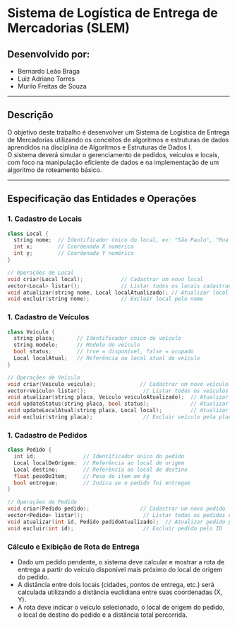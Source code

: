 # Sistema de Logística de Entrega de Mercadorias (SLEM)

## Desenvolvido por:
- Bernardo Leão Braga  
- Luiz Adriano Torres  
- Murilo Freitas de Souza  

---

## Descrição
O objetivo deste trabalho é desenvolver um Sistema de Logística de Entrega de Mercadorias utilizando os conceitos de algoritmos e estruturas de dados aprendidos na disciplina de Algoritmos e Estruturas de Dados I.  
O sistema deverá simular o gerenciamento de pedidos, veículos e locais, com foco na manipulação eficiente de dados e na implementação de um algoritmo de roteamento básico.

---

## Especificação das Entidades e Operações

### 1. Cadastro de Locais

```cpp
class Local {
  string nome;  // Identificador único do local, ex: "São Paulo", "Rua A, 123"
  int x;        // Coordenada X numérica
  int y;        // Coordenada Y numérica
}

// Operações de Local
void criar(Local local);            // Cadastrar um novo local
vector<Local> listar();             // Listar todos os locais cadastrados
void atualizar(string nome, Local localAtualizado); // Atualizar local pelo nome
void excluir(string nome);          // Excluir local pelo nome
```
### 1. Cadastro de Veículos
```cpp
class Veiculo {
  string placa;       // Identificador único do veículo
  string modelo;      // Modelo do veículo
  bool status;        // true = disponível, false = ocupado
  Local localAtual;   // Referência ao local atual do veículo
}

// Operações de Veículo
void criar(Veiculo veiculo);              // Cadastrar um novo veículo
vector<Veiculo> listar();                  // Listar todos os veículos cadastrados
void atualizar(string placa, Veiculo veiculoAtualizado);  // Atualizar veículo pela placa
void updateStatus(string placa, bool status);             // Atualizar status do veículo
void updateLocalAtual(string placa, Local local);         // Atualizar local atual do veículo
void excluir(string placa);                // Excluir veículo pela placa
```
### 1. Cadastro de Pedidos
```cpp
class Pedido {
  int id;               // Identificador único do pedido
  Local localDeOrigem;  // Referência ao local de origem
  Local destino;        // Referência ao local de destino
  float pesoDoItem;     // Peso do item em kg
  bool entregue;        // Indica se o pedido foi entregue
}

// Operações de Pedido
void criar(Pedido pedido);                // Cadastrar um novo pedido
vector<Pedido> listar();                   // Listar todos os pedidos cadastrados
void atualizar(int id, Pedido pedidoAtualizado);  // Atualizar pedido pelo ID
void excluir(int id);                      // Excluir pedido pelo ID
```
### Cálculo e Exibição de Rota de Entrega

- Dado um pedido pendente, o sistema deve calcular e mostrar a rota de entrega a partir do veículo disponível mais próximo do local de origem do pedido.
- A distância entre dois locais (cidades, pontos de entrega, etc.) será calculada utilizando a distância euclidiana entre suas coordenadas (X, Y).
- A rota deve indicar o veículo selecionado, o local de origem do pedido, o local de destino do pedido e a distância total percorrida.
